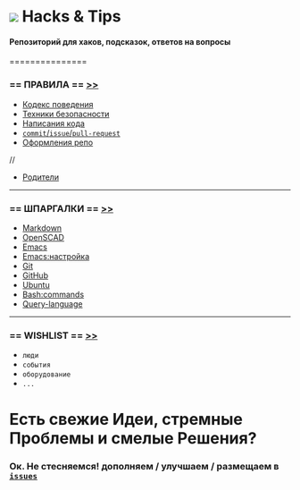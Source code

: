 
![](https://cloud.githubusercontent.com/assets/3838734/5398610/b581746e-8174-11e4-884e-5f683c96afb6.png) Hacks & Tips
===

#### Репозиторий для хаков, подсказок, ответов на вопросы


===============

### == ПРАВИЛА == [>>](DOCS/RULES)

 - [Кодекс поведения](DOCS/RULES/CULTURE.md)
 - [Техники безопасности](DOCS/RULES/ACCIDENT-PREVENTION.md)
 - [Написания кода](DOCS/RULES/CODING.md)
 - [`commit`/`issue`/`pull-request`](DOCS/RULES/COMMITS.md)
 - [Оформления репо](DOCS/RULES/REPOS.md)

//
- [Родители](DOCS/RULES/PARENTS.md)



***

### == ШПАРГАЛКИ == [>>](CHEATSHEETS)

 - [Markdown](CHEATSHEETS/Markdown.md)
 - [OpenSCAD](CHEATSHEETS/OpenSCAD.md)
 - [Emacs](CHEATSHEETS/Emacs.md)
 - [Emacs:настройка](CHEATSHEETS/emacs-setup.md)
 - [Git](CHEATSHEETS/Git.Hub.md)
 - [GitHub](CHEATSHEETS/GitHub.md)
 - [Ubuntu](CHEATSHEETS/Ubuntu.md)
 - [Bash:commands](CHEATSHEETS/bash:commands.md)
 - [Query-language](CHEATSHEETS/Query-language.md)

 
 
***

### == WISHLIST == [>>](WISHLIST)

 - `люди`
 - `события`
 - `оборудование`
 - `...`

# Есть свежие Идеи, стремные Проблемы и смелые Решения? 
### Ок. Не стесняемся! дополняем / улучшаем / размещаем в [`issues`](https://github.com/soda-io/Hacks-and-Tips/issues/new)
